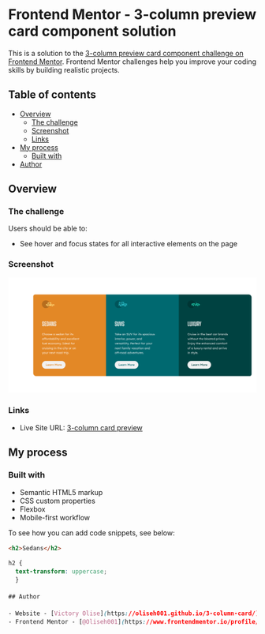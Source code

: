 # Frontend Mentor - 3-column preview card component solution

This is a solution to the [3-column preview card component challenge on Frontend Mentor](https://www.frontendmentor.io/challenges/3column-preview-card-component-pH92eAR2-). Frontend Mentor challenges help you improve your coding skills by building realistic projects. 
## Table of contents

- [Overview](#overview)
  - [The challenge](#the-challenge)
  - [Screenshot](#screenshot)
  - [Links](#links)
- [My process](#my-process)
  - [Built with](#built-with)
- [Author](#author)

## Overview

### The challenge

Users should be able to:

- See hover and focus states for all interactive elements on the page

### Screenshot

![](./images/Screenshot%203-column%20preview%20card%20component.png)

### Links

- Live Site URL: [3-column card preview](https://oliseh001.github.io/3-column-card/
)

## My process

### Built with

- Semantic HTML5 markup
- CSS custom properties
- Flexbox
- Mobile-first workflow

To see how you can add code snippets, see below:

```html
<h2>Sedans</h2>
```

```css
h2 {
  text-transform: uppercase;
  }

## Author

- Website - [Victory Olise](https://oliseh001.github.io/3-column-card/)
- Frontend Mentor - [@Oliseh001](https://www.frontendmentor.io/profile/Oliseh001)
```
